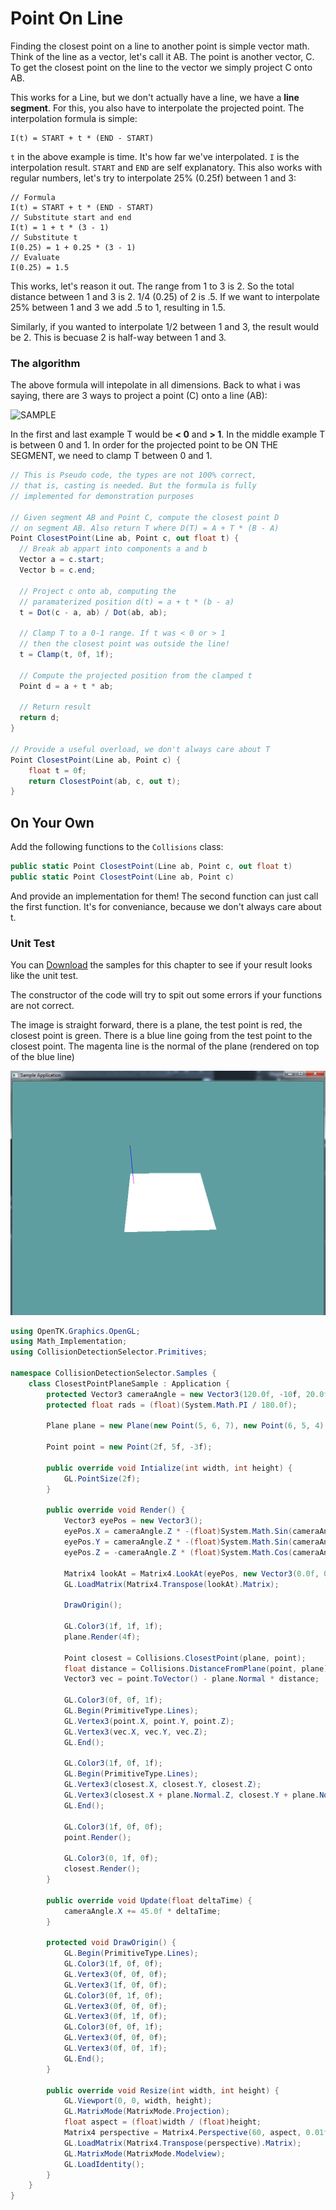 # Point On Line

Finding the closest point on a line to another point is simple vector math. Think of the line as a vector, let's call it AB. The point is another vector, C. To get the closest point on the line to the vector we simply project C onto AB. 

This works for a Line, but we don't actually have a line, we have a __line segment__. For this, you also have to interpolate the projected point. The interpolation formula is simple:

```
I(t) = START + t * (END - START)
```

```t``` in the above example is time. It's how far we've interpolated. ```I``` is the interpolation result. ```START``` and ```END``` are self explanatory. This also works with regular numbers, let's try to interpolate 25% (0.25f) between 1 and 3:

```
// Formula
I(t) = START + t * (END - START)
// Substitute start and end
I(t) = 1 + t * (3 - 1)
// Substitute t
I(0.25) = 1 + 0.25 * (3 - 1)
// Evaluate
I(0.25) = 1.5
```

This works, let's reason it out. The range from 1 to 3 is 2. So the total distance between 1 and 3 is 2. 1/4 (0.25) of 2 is .5. If we want to interpolate 25% between 1 and 3 we add .5 to 1, resulting in 1.5.

Similarly, if you wanted to interpolate 1/2 between 1 and 3, the result would be 2. This is becuase 2 is half-way between 1 and 3.

### The algorithm

The above formula will intepolate in all dimensions. Back to what i was saying, there are 3 ways to project a point (C) onto a line (AB):

![SAMPLE](point_line_projection_screen.png)

In the first and last example T would be __< 0__ and __> 1__. In the middle example T is between 0 and 1. In order for the projected point to be ON THE SEGMENT, we need to clamp T between 0 and 1. 

```cs
// This is Pseudo code, the types are not 100% correct,
// that is, casting is needed. But the formula is fully 
// implemented for demonstration purposes

// Given segment AB and Point C, compute the closest point D
// on segment AB. Also return T where D(T) = A + T * (B - A)
Point ClosestPoint(Line ab, Point c, out float t) {
  // Break ab appart into components a and b
  Vector a = c.start;
  Vector b = c.end;
  
  // Project c onto ab, computing the 
  // paramaterized position d(t) = a + t * (b - a)
  t = Dot(c - a, ab) / Dot(ab, ab);
  
  // Clamp T to a 0-1 range. If t was < 0 or > 1
  // then the closest point was outside the line!
  t = Clamp(t, 0f, 1f);
  
  // Compute the projected position from the clamped t
  Point d = a + t * ab;
  
  // Return result
  return d;
}

// Provide a useful overload, we don't always care about T
Point ClosestPoint(Line ab, Point c) {
    float t = 0f;
    return ClosestPoint(ab, c, out t);
}

```

## On Your Own

Add the following functions to the ```Collisions``` class:

```cs
public static Point ClosestPoint(Line ab, Point c, out float t)
public static Point ClosestPoint(Line ab, Point c)
```

And provide an implementation for them! The second function can just call the first function. It's for conveniance, because we don't always care about t.

### Unit Test

You can [Download](../Samples/CollisionLine.rar) the samples for this chapter to see if your result looks like the unit test.

The constructor of the code will try to spit out some errors if your functions are not correct.

The image is straight forward, there is a plane, the test point is red, the closest point is green. There is a blue line going from the test point to the closest point. The magenta line is the normal of the plane (rendered on top of the blue line) 

![UNIT](unit_closest_point_plane.png)

```cs
using OpenTK.Graphics.OpenGL;
using Math_Implementation;
using CollisionDetectionSelector.Primitives;

namespace CollisionDetectionSelector.Samples {
    class ClosestPointPlaneSample : Application {
        protected Vector3 cameraAngle = new Vector3(120.0f, -10f, 20.0f);
        protected float rads = (float)(System.Math.PI / 180.0f);

        Plane plane = new Plane(new Point(5, 6, 7), new Point(6, 5, 4), new Point(1, 2, 3));

        Point point = new Point(2f, 5f, -3f);

        public override void Intialize(int width, int height) {
            GL.PointSize(2f);
        }

        public override void Render() {
            Vector3 eyePos = new Vector3();
            eyePos.X = cameraAngle.Z * -(float)System.Math.Sin(cameraAngle.X * rads * (float)System.Math.Cos(cameraAngle.Y * rads));
            eyePos.Y = cameraAngle.Z * -(float)System.Math.Sin(cameraAngle.Y * rads);
            eyePos.Z = -cameraAngle.Z * (float)System.Math.Cos(cameraAngle.X * rads * (float)System.Math.Cos(cameraAngle.Y * rads));

            Matrix4 lookAt = Matrix4.LookAt(eyePos, new Vector3(0.0f, 0.0f, 0.0f), new Vector3(0.0f, 1.0f, 0.0f));
            GL.LoadMatrix(Matrix4.Transpose(lookAt).Matrix);

            DrawOrigin();

            GL.Color3(1f, 1f, 1f);
            plane.Render(4f);

            Point closest = Collisions.ClosestPoint(plane, point);
            float distance = Collisions.DistanceFromPlane(point, plane);
            Vector3 vec = point.ToVector() - plane.Normal * distance;

            GL.Color3(0f, 0f, 1f);
            GL.Begin(PrimitiveType.Lines);
            GL.Vertex3(point.X, point.Y, point.Z);
            GL.Vertex3(vec.X, vec.Y, vec.Z);
            GL.End();

            GL.Color3(1f, 0f, 1f);
            GL.Begin(PrimitiveType.Lines);
            GL.Vertex3(closest.X, closest.Y, closest.Z);
            GL.Vertex3(closest.X + plane.Normal.Z, closest.Y + plane.Normal.Y, closest.Z + plane.Normal.Z);
            GL.End();

            GL.Color3(1f, 0f, 0f);
            point.Render();

            GL.Color3(0, 1f, 0f);
            closest.Render();
        }

        public override void Update(float deltaTime) {
            cameraAngle.X += 45.0f * deltaTime;
        }

        protected void DrawOrigin() {
            GL.Begin(PrimitiveType.Lines);
            GL.Color3(1f, 0f, 0f);
            GL.Vertex3(0f, 0f, 0f);
            GL.Vertex3(1f, 0f, 0f);
            GL.Color3(0f, 1f, 0f);
            GL.Vertex3(0f, 0f, 0f);
            GL.Vertex3(0f, 1f, 0f);
            GL.Color3(0f, 0f, 1f);
            GL.Vertex3(0f, 0f, 0f);
            GL.Vertex3(0f, 0f, 1f);
            GL.End();
        }

        public override void Resize(int width, int height) {
            GL.Viewport(0, 0, width, height);
            GL.MatrixMode(MatrixMode.Projection);
            float aspect = (float)width / (float)height;
            Matrix4 perspective = Matrix4.Perspective(60, aspect, 0.01f, 1000.0f);
            GL.LoadMatrix(Matrix4.Transpose(perspective).Matrix);
            GL.MatrixMode(MatrixMode.Modelview);
            GL.LoadIdentity();
        }
    }
}
```
